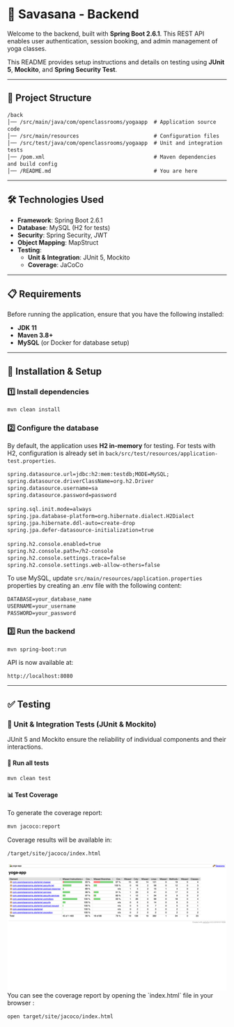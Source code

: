# 🧘 Savasana - Backend  

Welcome to the backend, built with **Spring Boot 2.6.1**. This REST API enables user authentication, session booking, and admin management of yoga classes.  

This README provides setup instructions and details on testing using **JUnit 5**, **Mockito**, and **Spring Security Test**.  

---

## 📂 Project Structure  

```
/back
│── /src/main/java/com/openclassrooms/yogaapp  # Application source code
│── /src/main/resources                        # Configuration files
│── /src/test/java/com/openclassrooms/yogaapp  # Unit and integration tests
│── /pom.xml                                   # Maven dependencies and build config
│── /README.md                                 # You are here
```

---

## 🛠️ Technologies Used  

- **Framework**: Spring Boot 2.6.1  
- **Database**: MySQL (H2 for tests)  
- **Security**: Spring Security, JWT  
- **Object Mapping**: MapStruct  
- **Testing**:  
  - **Unit & Integration**: JUnit 5, Mockito  
  - **Coverage**: JaCoCo  

---

## 📋 Requirements  

Before running the application, ensure that you have the following installed:  

- **JDK 11**  
- **Maven 3.8+**  
- **MySQL** (or Docker for database setup)  

---

## 🚀 Installation & Setup  

### 1️⃣ Install dependencies  
```bash
mvn clean install
```

### 2️⃣ Configure the database  

By default, the application uses **H2 in-memory** for testing. For tests with H2, configuration is already set in `back/src/test/resources/application-test.properties`.

```properties
spring.datasource.url=jdbc:h2:mem:testdb;MODE=MySQL;
spring.datasource.driverClassName=org.h2.Driver
spring.datasource.username=sa
spring.datasource.password=password

spring.sql.init.mode=always
spring.jpa.database-platform=org.hibernate.dialect.H2Dialect
spring.jpa.hibernate.ddl-auto=create-drop
spring.jpa.defer-datasource-initialization=true

spring.h2.console.enabled=true
spring.h2.console.path=/h2-console
spring.h2.console.settings.trace=false
spring.h2.console.settings.web-allow-others=false
```

To use MySQL, update `src/main/resources/application.properties` properties by creating an .env file with the following content:  

```properties
DATABASE=your_database_name
USERNAME=your_username
PASSWORD=your_password
```

### 3️⃣ Run the backend  
```bash
mvn spring-boot:run
```

API is now available at:  
```
http://localhost:8080
```

---

## ✅ Testing  

### 🧪 Unit & Integration Tests (JUnit & Mockito)  

JUnit 5 and Mockito ensure the reliability of individual components and their interactions.  

#### 📌 Run all tests  
```bash
mvn clean test
```

#### 📊 Test Coverage

To generate the coverage report:  
```bash
mvn jacoco:report
```

Coverage results will be available in:  
```
/target/site/jacoco/index.html
```

<div align="center">
  <img src="../ressources/coverage/junit_coverage.png" alt="JaCoCo Coverage Report" width="700">
</div>
You can see the coverage report by opening the `index.html` file in your browser :

```bash
open target/site/jacoco/index.html
```
